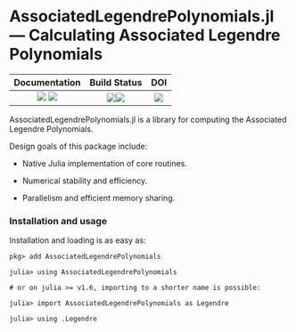 # AssociatedLegendrePolynomials.jl — Calculating Associated Legendre Polynomials

| **Documentation**                                                         | **Build Status**                                     | **DOI**                 |
|:-------------------------------------------------------------------------:|:----------------------------------------------------:|:-----------------------:|
| [![][docs-stable-img]][docs-stable-url] [![][docs-dev-img]][docs-dev-url] | [![][ci-img]][ci-url][![][codecov-img]][codecov-url] | [![][doi-img]][doi-url] |

AssociatedLegendrePolynomials.jl is a library for computing the Associated Legendre Polynomials.

Design goals of this package include:

  * Native Julia implementation of core routines.

  * Numerical stability and efficiency.

  * Parallelism and efficient memory sharing.

### Installation and usage

Installation and loading is as easy as:

```
pkg> add AssociatedLegendrePolynomials

julia> using AssociatedLegendrePolynomials

# or on julia >= v1.6, importing to a shorter name is possible:

julia> import AssociatedLegendrePolynomials as Legendre

julia> using .Legendre
```

[docs-stable-img]: https://img.shields.io/badge/docs-stable-blue.svg
[docs-stable-url]: https://jmert.github.io/AssociatedLegendrePolynomials.jl/stable
[docs-dev-img]: https://img.shields.io/badge/docs-dev-blue.svg
[docs-dev-url]: https://jmert.github.io/AssociatedLegendrePolynomials.jl/dev

[ci-img]: https://github.com/jmert/AssociatedLegendrePolynomials.jl/actions
[ci-url]: https://github.com/jmert/AssociatedLegendrePolynomials.jl/workflows/CI/badge.svg

[doi-img]: https://zenodo.org/badge/256818644.svg
[doi-url]: https://zenodo.org/badge/latestdoi/256818644

[codecov-img]: https://codecov.io/gh/jmert/AssociatedLegendrePolynomials.jl/branch/master/graph/badge.svg
[codecov-url]: https://codecov.io/gh/jmert/AssociatedLegendrePolynomials.jl
